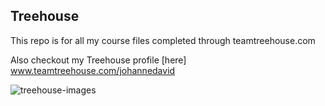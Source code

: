 ## Treehouse

This repo is for all my course files completed through teamtreehouse.com

Also checkout my Treehouse profile [here] www.teamtreehouse.com/johannedavid

![treehouse-images](https://user-images.githubusercontent.com/31213451/75121133-30460b00-565f-11ea-88b8-5af37ddf2e0e.jpg)
